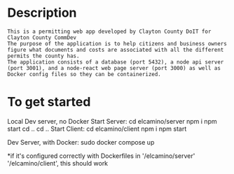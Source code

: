 # Description
    This is a permitting web app developed by Clayton County DoIT for Clayton County CommDev
    The purpose of the application is to help citizens and business owners figure what documents and costs are associated with all the different permits the county has.
    The application consists of a database (port 5432), a node api server (port 3001), and a node-react web page server (port 3000) as well as Docker config files so they can be containerized.

    
# To get started
Local Dev server, no Docker
    Start Server:
        cd elcamino/server
        npm i
        npm start
        cd ..
        cd ..
    Start Client:
        cd elcamino/client
        npm i
        npm start

Dev Server, with Docker:
    sudo docker compose up

*if it's configured correctly with Dockerfiles in '/elcamino/server'  '/elcamino/client', this should work
